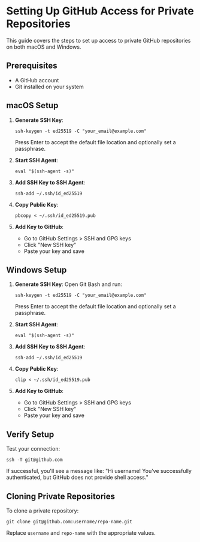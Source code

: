 # Setting Up GitHub Access for Private Repositories

This guide covers the steps to set up access to private GitHub repositories on both macOS and Windows.

## Prerequisites
- A GitHub account
- Git installed on your system

## macOS Setup

1. **Generate SSH Key**:
   ```
   ssh-keygen -t ed25519 -C "your_email@example.com"
   ```
   Press Enter to accept the default file location and optionally set a passphrase.

2. **Start SSH Agent**:
   ```
   eval "$(ssh-agent -s)"
   ```

3. **Add SSH Key to SSH Agent**:
   ```
   ssh-add ~/.ssh/id_ed25519
   ```

4. **Copy Public Key**:
   ```
   pbcopy < ~/.ssh/id_ed25519.pub
   ```

5. **Add Key to GitHub**:
   - Go to GitHub Settings > SSH and GPG keys
   - Click "New SSH key"
   - Paste your key and save

## Windows Setup

1. **Generate SSH Key**:
   Open Git Bash and run:
   ```
   ssh-keygen -t ed25519 -C "your_email@example.com"
   ```
   Press Enter to accept the default file location and optionally set a passphrase.

2. **Start SSH Agent**:
   ```
   eval "$(ssh-agent -s)"
   ```

3. **Add SSH Key to SSH Agent**:
   ```
   ssh-add ~/.ssh/id_ed25519
   ```

4. **Copy Public Key**:
   ```
   clip < ~/.ssh/id_ed25519.pub
   ```

5. **Add Key to GitHub**:
   - Go to GitHub Settings > SSH and GPG keys
   - Click "New SSH key"
   - Paste your key and save

## Verify Setup

Test your connection:
```
ssh -T git@github.com
```

If successful, you'll see a message like: "Hi username! You've successfully authenticated, but GitHub does not provide shell access."

## Cloning Private Repositories

To clone a private repository:
```
git clone git@github.com:username/repo-name.git
```

Replace `username` and `repo-name` with the appropriate values.
